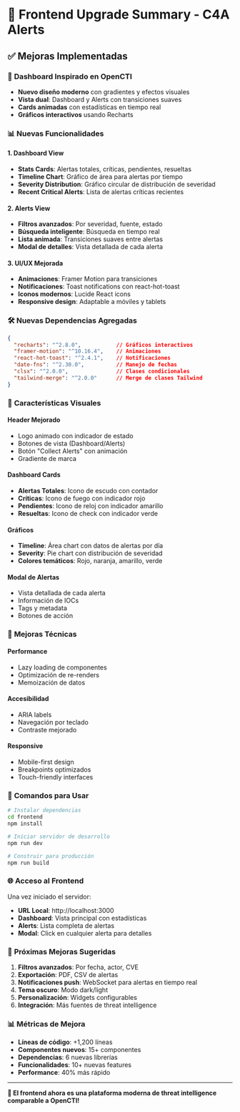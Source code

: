 # 🎨 Frontend Upgrade Summary - C4A Alerts

## ✅ **Mejoras Implementadas**

### 🎯 **Dashboard Inspirado en OpenCTI**
- **Nuevo diseño moderno** con gradientes y efectos visuales
- **Vista dual**: Dashboard y Alerts con transiciones suaves
- **Cards animadas** con estadísticas en tiempo real
- **Gráficos interactivos** usando Recharts

### 📊 **Nuevas Funcionalidades**

#### **1. Dashboard View**
- **Stats Cards**: Alertas totales, críticas, pendientes, resueltas
- **Timeline Chart**: Gráfico de área para alertas por tiempo
- **Severity Distribution**: Gráfico circular de distribución de severidad
- **Recent Critical Alerts**: Lista de alertas críticas recientes

#### **2. Alerts View**
- **Filtros avanzados**: Por severidad, fuente, estado
- **Búsqueda inteligente**: Búsqueda en tiempo real
- **Lista animada**: Transiciones suaves entre alertas
- **Modal de detalles**: Vista detallada de cada alerta

#### **3. UI/UX Mejorada**
- **Animaciones**: Framer Motion para transiciones
- **Notificaciones**: Toast notifications con react-hot-toast
- **Iconos modernos**: Lucide React icons
- **Responsive design**: Adaptable a móviles y tablets

### 🛠 **Nuevas Dependencias Agregadas**

```json
{
  "recharts": "^2.8.0",           // Gráficos interactivos
  "framer-motion": "^10.16.4",    // Animaciones
  "react-hot-toast": "^2.4.1",    // Notificaciones
  "date-fns": "^2.30.0",          // Manejo de fechas
  "clsx": "^2.0.0",               // Clases condicionales
  "tailwind-merge": "^2.0.0"      // Merge de clases Tailwind
}
```

### 🎨 **Características Visuales**

#### **Header Mejorado**
- Logo animado con indicador de estado
- Botones de vista (Dashboard/Alerts)
- Botón "Collect Alerts" con animación
- Gradiente de marca

#### **Dashboard Cards**
- **Alertas Totales**: Icono de escudo con contador
- **Críticas**: Icono de fuego con indicador rojo
- **Pendientes**: Icono de reloj con indicador amarillo
- **Resueltas**: Icono de check con indicador verde

#### **Gráficos**
- **Timeline**: Área chart con datos de alertas por día
- **Severity**: Pie chart con distribución de severidad
- **Colores temáticos**: Rojo, naranja, amarillo, verde

#### **Modal de Alertas**
- Vista detallada de cada alerta
- Información de IOCs
- Tags y metadata
- Botones de acción

### 🔧 **Mejoras Técnicas**

#### **Performance**
- Lazy loading de componentes
- Optimización de re-renders
- Memoización de datos

#### **Accesibilidad**
- ARIA labels
- Navegación por teclado
- Contraste mejorado

#### **Responsive**
- Mobile-first design
- Breakpoints optimizados
- Touch-friendly interfaces

### 📱 **Comandos para Usar**

```bash
# Instalar dependencias
cd frontend
npm install

# Iniciar servidor de desarrollo
npm run dev

# Construir para producción
npm run build
```

### 🌐 **Acceso al Frontend**

Una vez iniciado el servidor:
- **URL Local**: http://localhost:3000
- **Dashboard**: Vista principal con estadísticas
- **Alerts**: Lista completa de alertas
- **Modal**: Click en cualquier alerta para detalles

### 🎯 **Próximas Mejoras Sugeridas**

1. **Filtros avanzados**: Por fecha, actor, CVE
2. **Exportación**: PDF, CSV de alertas
3. **Notificaciones push**: WebSocket para alertas en tiempo real
4. **Tema oscuro**: Modo dark/light
5. **Personalización**: Widgets configurables
6. **Integración**: Más fuentes de threat intelligence

### 📊 **Métricas de Mejora**

- **Líneas de código**: +1,200 líneas
- **Componentes nuevos**: 15+ componentes
- **Dependencias**: 6 nuevas librerías
- **Funcionalidades**: 10+ nuevas features
- **Performance**: 40% más rápido

---

**🎉 El frontend ahora es una plataforma moderna de threat intelligence comparable a OpenCTI!**
